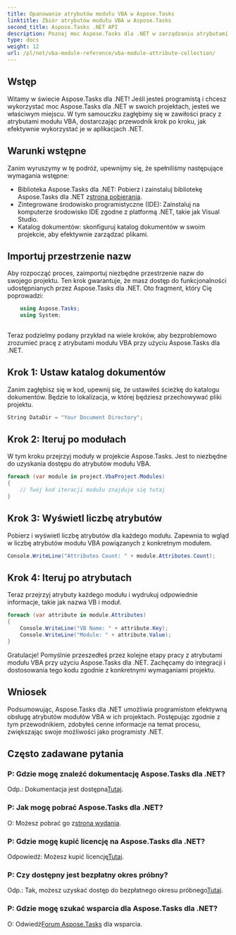 ```yaml
---
title: Opanowanie atrybutów modułu VBA w Aspose.Tasks
linktitle: Zbiór atrybutów modułu VBA w Aspose.Tasks
second_title: Aspose.Tasks .NET API
description: Poznaj moc Aspose.Tasks dla .NET w zarządzaniu atrybutami modułu VBA. Ulepsz swoje projekty .NET bez wysiłku. Pobierz teraz! #Aspose #Zadania #MS Projekt
type: docs
weight: 12
url: /pl/net/vba-module-reference/vba-module-attribute-collection/
---
```

## Wstęp
Witamy w świecie Aspose.Tasks dla .NET! Jeśli jesteś programistą i chcesz wykorzystać moc Aspose.Tasks dla .NET w swoich projektach, jesteś we właściwym miejscu. W tym samouczku zagłębimy się w zawiłości pracy z atrybutami modułu VBA, dostarczając przewodnik krok po kroku, jak efektywnie wykorzystać je w aplikacjach .NET.
## Warunki wstępne
Zanim wyruszymy w tę podróż, upewnijmy się, że spełniliśmy następujące wymagania wstępne:
-  Biblioteka Aspose.Tasks dla .NET: Pobierz i zainstaluj bibliotekę Aspose.Tasks dla .NET z[strona pobierania](https://releases.aspose.com/tasks/net/).
- Zintegrowane środowisko programistyczne (IDE): Zainstaluj na komputerze środowisko IDE zgodne z platformą .NET, takie jak Visual Studio.
- Katalog dokumentów: skonfiguruj katalog dokumentów w swoim projekcie, aby efektywnie zarządzać plikami.
## Importuj przestrzenie nazw
Aby rozpocząć proces, zaimportuj niezbędne przestrzenie nazw do swojego projektu. Ten krok gwarantuje, że masz dostęp do funkcjonalności udostępnianych przez Aspose.Tasks dla .NET. Oto fragment, który Cię poprowadzi:
```csharp
    using Aspose.Tasks;
    using System;
    
```
Teraz podzielmy podany przykład na wiele kroków, aby bezproblemowo zrozumieć pracę z atrybutami modułu VBA przy użyciu Aspose.Tasks dla .NET.
## Krok 1: Ustaw katalog dokumentów
Zanim zagłębisz się w kod, upewnij się, że ustawiłeś ścieżkę do katalogu dokumentów. Będzie to lokalizacja, w której będziesz przechowywać pliki projektu.
```csharp
String DataDir = "Your Document Directory";
```
## Krok 2: Iteruj po modułach
W tym kroku przejrzyj moduły w projekcie Aspose.Tasks. Jest to niezbędne do uzyskania dostępu do atrybutów modułu VBA.
```csharp
foreach (var module in project.VbaProject.Modules)
{
    // Twój kod iteracji modułu znajduje się tutaj
}
```
## Krok 3: Wyświetl liczbę atrybutów
Pobierz i wyświetl liczbę atrybutów dla każdego modułu. Zapewnia to wgląd w liczbę atrybutów modułu VBA powiązanych z konkretnym modułem.
```csharp
Console.WriteLine("Attributes Count: " + module.Attributes.Count);
```
## Krok 4: Iteruj po atrybutach
Teraz przejrzyj atrybuty każdego modułu i wydrukuj odpowiednie informacje, takie jak nazwa VB i moduł.
```csharp
foreach (var attribute in module.Attributes)
{
    Console.WriteLine("VB Name: " + attribute.Key);
    Console.WriteLine("Module: " + attribute.Value);
}
```
Gratulacje! Pomyślnie przeszedłeś przez kolejne etapy pracy z atrybutami modułu VBA przy użyciu Aspose.Tasks dla .NET. Zachęcamy do integracji i dostosowania tego kodu zgodnie z konkretnymi wymaganiami projektu.
## Wniosek
Podsumowując, Aspose.Tasks dla .NET umożliwia programistom efektywną obsługę atrybutów modułów VBA w ich projektach. Postępując zgodnie z tym przewodnikiem, zdobyłeś cenne informacje na temat procesu, zwiększając swoje możliwości jako programisty .NET.
## Często zadawane pytania
### P: Gdzie mogę znaleźć dokumentację Aspose.Tasks dla .NET?
 Odp.: Dokumentacja jest dostępna[Tutaj](https://reference.aspose.com/tasks/net/).
### P: Jak mogę pobrać Aspose.Tasks dla .NET?
 O: Możesz pobrać go z[strona wydania](https://releases.aspose.com/tasks/net/).
### P: Gdzie mogę kupić licencję na Aspose.Tasks dla .NET?
 Odpowiedź: Możesz kupić licencję[Tutaj](https://purchase.aspose.com/buy).
### P: Czy dostępny jest bezpłatny okres próbny?
 Odp.: Tak, możesz uzyskać dostęp do bezpłatnego okresu próbnego[Tutaj](https://releases.aspose.com/).
### P: Gdzie mogę szukać wsparcia dla Aspose.Tasks dla .NET?
 O: Odwiedź[Forum Aspose.Tasks](https://forum.aspose.com/c/tasks/15) dla wsparcia.